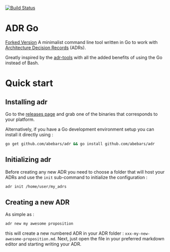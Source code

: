 [![Build Status](https://travis-ci.com/abebars/adr.svg?branch=master)](https://travis-ci.com/abebars/adr)

# ADR Go 
[Forked Version](https://github.com/marouni/adr)
A minimalist command line tool written in Go to work with [Architecture Decision Records](http://thinkrelevance.com/blog/2011/11/15/documenting-architecture-decisions) (ADRs).

Greatly inspired by the [adr-tools](https://github.com/npryce/adr-tools) with all the added benefits of using the Go instead of Bash.

# Quick start
## Installing adr
Go to the [releases page](https://github.com/abebars/adr/releases) and grab one of the binaries that corresponds to your platform.

Alternatively, if you have a Go development environment setup you can install it directly using :
```bash
go get github.com/abebars/adr && go install github.com/abebars/adr
```


## Initializing adr
Before creating any new ADR you need to choose a folder that will host your ADRs and use the `init` sub-command to initialize the configuration :

```bash
adr init /home/user/my_adrs
```

## Creating a new ADR

As simple as :
```bash
adr new my awesome proposition
```
this will create a new numbered ADR in your ADR folder :
`xxx-my-new-awesome-proposition.md`.
Next, just open the file in your preferred markdown editor and starting writing your ADR.
